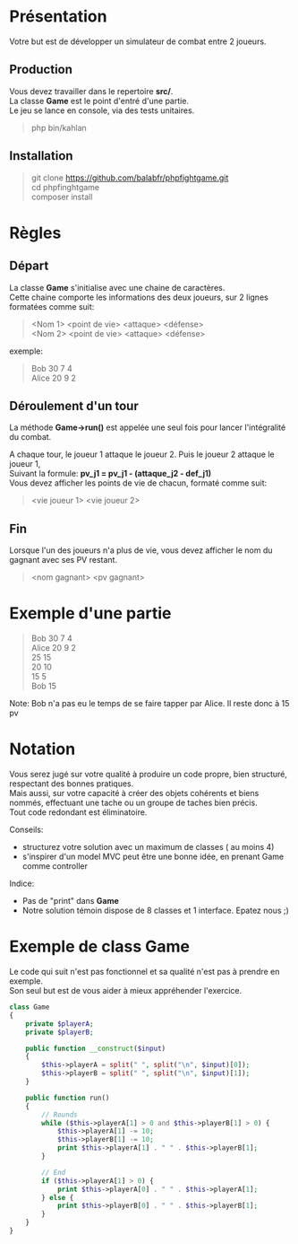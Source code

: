 # Présentation

Votre but est de développer un simulateur de combat entre 2 joueurs.

## Production

Vous devez travailler dans le repertoire **src/**.\
La classe **Game** est le point d'entré d'une partie.\
Le jeu se lance en console, via des tests unitaires.
> php bin/kahlan

## Installation

> git clone https://github.com/balabfr/phpfightgame.git \
> cd phpfinghtgame \
> composer install

# Règles

## Départ
La classe **Game** s'initialise avec une chaine de caractères.\
Cette chaine comporte les informations des deux joueurs, sur 2 lignes formatées comme suit:
> \<Nom 1> \<point de vie> \<attaque> \<défense>\
> \<Nom 2> \<point de vie> \<attaque> \<défense>

exemple:
>    Bob 30 7 4 \
>    Alice 20 9 2

## Déroulement d'un tour
La méthode **Game->run()** est appelée une seul fois pour lancer l'intégralité du combat.

A chaque tour, 
le joueur 1 attaque le joueur 2. Puis le joueur 2 attaque le joueur 1,\
Suivant la formule: **pv_j1 = pv_j1 - (attaque_j2 - def_j1)** \
Vous devez afficher les points de vie de chacun, formaté comme suit:
> \<vie joueur 1> \<vie joueur 2>

## Fin
Lorsque l'un des joueurs n'a plus de vie, vous devez afficher le nom du gagnant avec ses PV restant.
> \<nom gagnant> \<pv gagnant>


# Exemple d'une partie

> Bob 30 7 4 \
> Alice 20 9 2 \
> 25 15 \
> 20 10 \
> 15 5 \
> Bob 15

Note: Bob n'a pas eu le temps de se faire tapper par Alice. Il reste donc à 15 pv

# Notation

Vous serez jugé sur votre qualité à produire un code propre, bien structuré, respectant des bonnes pratiques.\
Mais aussi, sur votre capacité à créer des objets cohérents et biens nommés, effectuant une tache ou un groupe de taches bien précis.\
Tout code redondant est éliminatoire.

Conseils:
* structurez votre solution avec un maximum de classes ( au moins 4)
* s'inspirer d'un model MVC peut être une bonne idée, en prenant Game comme controller

Indice:
* Pas de "print" dans **Game**
* Notre solution témoin dispose de 8 classes et 1 interface. Epatez nous ;)

# Exemple de class Game 

Le code qui suit n'est pas fonctionnel et sa qualité n'est pas à prendre en exemple.\
Son seul but est de vous aider à mieux appréhender l'exercice.
```php
class Game
{
    private $playerA;
    private $playerB;

    public function __construct($input)
    {
        $this->playerA = split(" ", split("\n", $input)[0]);
        $this->playerB = split(" ", split("\n", $input)[1]);
    }

    public function run()
    {
        // Rounds
        while ($this->playerA[1] > 0 and $this->playerB[1] > 0) {
            $this->playerA[1] -= 10;
            $this->playerB[1] -= 10;
            print $this->playerA[1] . " " . $this->playerB[1];
        }

        // End
        if ($this->playerA[1] > 0) {
            print $this->playerA[0] . " " . $this->playerA[1];
        } else {
            print $this->playerB[0] . " " . $this->playerB[1];
        }
    }
}
```

